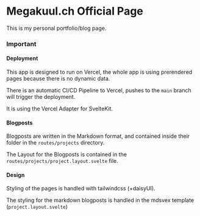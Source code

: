 # Megakuul.ch Official Page

This is my personal portfolio/blog page.

### Important 

#### Deployment

This app is designed to run on Vercel, the whole app is using prerendered pages because there is no dynamic data.

There is an automatic CI/CD Pipeline to Vercel, pushes to the `main` branch will trigger the deployment.

It is using the Vercel Adapter for SvelteKit.

#### Blogposts

Blogposts are written in the Markdown format, and contained inside their folder in the `routes/projects` directory.

The Layout for the Blogposts is contained in the `routes/projects/project.layout.svelte` file.

#### Design

Styling of the pages is handled with tailwindcss (+daisyUI).

The styling for the markdown blogposts is handled in the mdsvex template (`project.layout.svelte`)